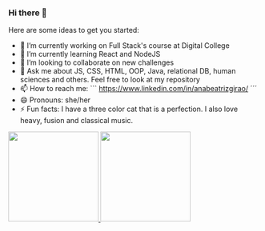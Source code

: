 ### Hi there 👋

Here are some ideas to get you started:

- 🔭 I’m currently working on Full Stack's course at Digital College
- 🌱 I’m currently learning React and NodeJS
- 👯 I’m looking to collaborate on new challenges
- 💬 Ask me about JS, CSS, HTML, OOP, Java, relational DB, human sciences and others. Feel free to look at my repository
- 📫 How to reach me: ``` https://www.linkedin.com/in/anabeatrizgirao/ ´´´
- 😄 Pronouns: she/her
- ⚡ Fun facts: I have a three color cat that is a perfection. I also love heavy, fusion and classical music.

<div>
<a href="https://github.com/bea-girao">
<img height="180em" src="https://github-readme-stats.vercel.app/api/top-langs/?username=bea-girao&layout=compact&langs_count=7&theme=dracula"/>
<img height="180em" src="https://github-readme-stats.vercel.app/api?username=bea-girao&show_icons=true&theme=dracula&include_all_commits=true&count_private=true"/>
</div>
